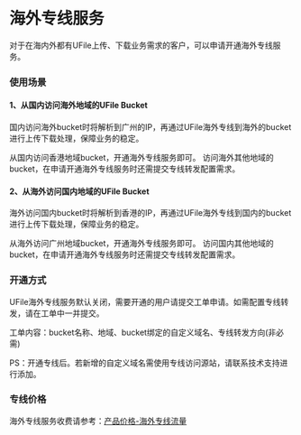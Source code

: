 

# 海外专线服务

对于在海内外都有UFile上传、下载业务需求的客户，可以申请开通海外专线服务。

### 使用场景

#### 1、从国内访问海外地域的UFile Bucket

国内访问海外bucket时将解析到广州的IP，再通过UFile海外专线到海外的bucket进行上传下载处理，保障业务的稳定。

从国内访问香港地域bucket，开通海外专线服务即可。
访问海外其他地域的bucket，在申请开通海外专线服务时还需提交专线转发配置需求。

#### 2、从海外访问国内地域的UFile Bucket

海外访问国内bucket时将解析到香港的IP，再通过UFile海外专线到国内的bucket进行上传下载处理，保障业务的稳定。

从海外访问广州地域bucket，开通海外专线服务即可。
访问国内其他地域的bucket，在申请开通海外专线服务时还需提交专线转发配置需求。

### 开通方式

UFile海外专线服务默认关闭，需要开通的用户请提交工单申请。如需配置专线转发，请在工单中一并提交。

工单内容：bucket名称、地域、bucket绑定的自定义域名、专线转发方向(非必需)

PS：开通专线后。若新增的自定义域名需使用专线访问源站，请联系技术支持进行添加。

### 专线价格

海外专线服务收费请参考：[产品价格-海外专线流量](https://docs.ucloud.cn/storage_cdn/ufile/bill/new) 
